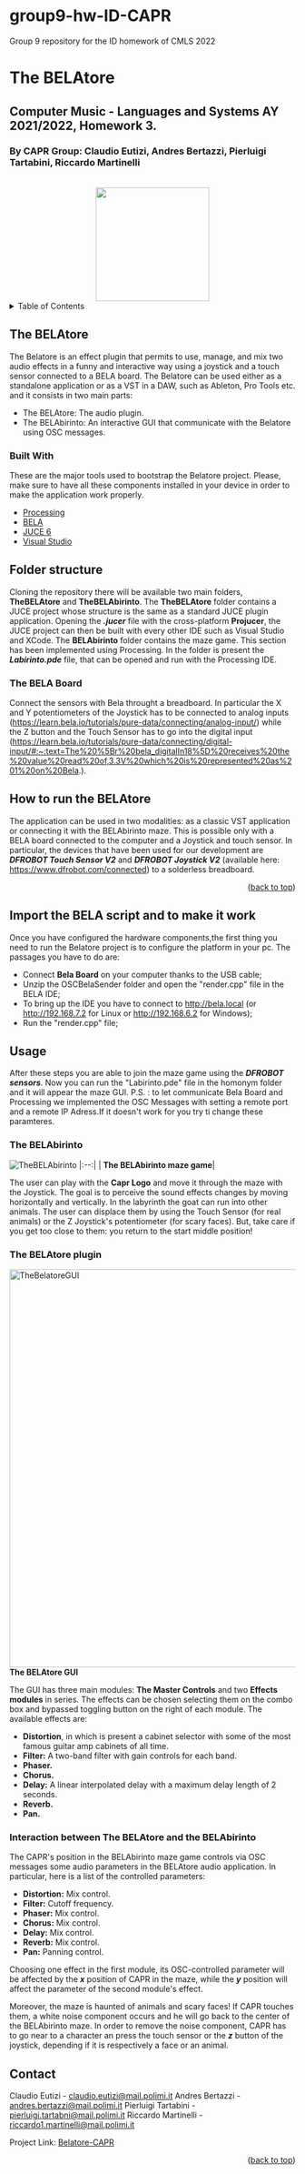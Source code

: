 # group9-hw-ID-CAPR
Group 9 repository for the ID homework of CMLS 2022
# The BELAtore
## Computer Music - Languages and Systems AY 2021/2022, Homework 3.
### By CAPR Group: Claudio Eutizi, Andres Bertazzi, Pierluigi Tartabini, Riccardo Martinelli

<br />
<div align="center">
<img src="https://user-images.githubusercontent.com/51057211/169388464-58b6c300-094e-49a4-bde6-31e8fce45283.png" width="200" height="200">
</div>

<!-- TABLE OF CONTENTS -->
<details>
  <summary>Table of Contents</summary>
  <ol>
      <li><a href="#the-belatore">The BELAtore</a></li>
      <li><a href="#built-with">Built With</a></li>
    <li>
      <a href="#folder-structure">Folder Structure</a>
    <li>
      <a href="#usage">Usage</a>
    </li>
    <li>
      <a href="#the-bela-board">The BELA board</a>
    </li>
    <li>
      <a href="#the-belabirinto">The BELAbirinto</a>
    </li>
    <li>
      <a href="#the-belatore-plugin">The BELAtore plugin</a>
    </li>
    <li>
      <a href="#contact">Contact</a></li>
  </ol>
</details>

## The BELAtore
The Belatore is an effect plugin that permits to use, manage, and mix two audio effects in a funny and interactive way using a joystick and a touch sensor connected to a BELA board. 
The Belatore can be used either as a standalone application or as a VST in a DAW, such as Ableton, Pro Tools etc. and it consists in two main parts:
* The BELAtore: The audio plugin.
* The BELAbirinto: An interactive GUI that communicate with the Belatore using OSC messages.

### Built With

These are the major tools used to bootstrap the Belatore project. Please, make sure to have all these components installed in your device in order to make the application work properly.

* [Processing](https://processing.org/)
* [BELA](https://bela.io/)
* [JUCE 6](https://juce.com/)
* [Visual Studio](https://visualstudio.microsoft.com/)

## Folder structure
Cloning the repository there will be available two main folders, **TheBELAtore** and **TheBELAbirinto**.
The **TheBELAtore** folder contains a JUCE project whose structure is the same as a standard JUCE plugin application. Opening the ***.jucer*** file with the cross-platform **Projucer**, the JUCE project can then be built with every other IDE such as Visual Studio and XCode.
The **BELAbirinto** folder contains the maze game. This section has been implemented using Processing. In the folder is present the ***Labirinto.pde*** file, that can be opened and run with the Processing IDE.

### The BELA Board
Connect the sensors with Bela throught a breadboard.
In particular the X and Y potentiometers of the Joystick has to be connected to analog inputs (https://learn.bela.io/tutorials/pure-data/connecting/analog-input/) while the Z button and the Touch Sensor has to go into the digital input (https://learn.bela.io/tutorials/pure-data/connecting/digital-input/#:~:text=The%20%5Br%20bela_digitalIn18%5D%20receives%20the%20value%20read%20of,3.3V%20which%20is%20represented%20as%201%20on%20Bela.). 

## How to run the BELAtore

The application can be used in two modalities: as a classic VST application or connecting it with the BELAbirinto maze. This is possible only with a BELA board connected to the computer and a Joystick and touch sensor. In particular, the devices that have been used for our development are ***DFROBOT Touch Sensor V2*** and ***DFROBOT Joystick V2*** (available here: https://www.dfrobot.com/connected) to a solderless breadboard. 
<p align="right">(<a href="#top">back to top</a>)</p>

## Import the BELA script and to make it work

Once you have configured the hardware components,the first thing you need to run the Belatore project is to configure the platform in your pc. The passages you have to do are:
- Connect **Bela Board** on your computer thanks to the USB cable; 
- Unzip the OSCBelaSender folder and open the "render.cpp" file in the BELA IDE;
- To bring up the IDE you have to connect  to http://bela.local (or http://192.168.7.2 for Linux or http://192.168.6.2 for Windows);
- Run the "render.cpp" file;

## Usage

After these steps you are able to join the maze game using the ***DFROBOT sensors***. Now you can run the "Labirinto.pde" file in the homonym folder and it will appear the maze GUI. 
P.S. : to let communicate Bela Board and Processing we implemented the OSC Messages with setting a remote port and a remote IP Adress.If it doesn't work for you try ti change these paramteres.


### The BELAbirinto
![TheBELAbirinto](https://user-images.githubusercontent.com/51057211/171942269-32ad74a8-9f45-4892-8b09-0882195f8f1e.png)
|:--:|
| <b>The BELAbirinto maze game</b>|

The user can play with the **Capr Logo** and move it through the maze with the Joystick. The goal is to perceive the sound effects changes by moving horizontally and vertically. In the labyrinth the goat can run into other animals. The user can displace them by using the Touch Sensor (for real animals) or the Z Joystick's potentiometer (for scary faces). But, take care if you get too close to them: you return to the start middle position!

### The BELAtore plugin
<img src="https://user-images.githubusercontent.com/51057211/171940299-39ebd688-16c5-4c65-ba38-d2e86a85b005.png" alt="TheBelatoreGUI" width="700"/>
<b>The BELAtore GUI</b>

The GUI has three main modules: **The Master Controls** and two **Effects modules** in series.
The effects can be chosen selecting them on the combo box and bypassed toggling button on the right of each module.
The available effects are:
* **Distortion**, in which is present a cabinet selector with some of the most famous guitar amp cabinets of all time.
* **Filter:** A two-band filter with gain controls for each band. 
* **Phaser.** 
* **Chorus.**
* **Delay:** A linear interpolated delay with a maximum delay length of 2 seconds.
* **Reverb.**
* **Pan.**

### Interaction between The BELAtore and the BELAbirinto
The CAPR's position in the BELAbirinto maze game controls via OSC messages some audio parameters in the BELAtore audio application.
In particular, here is a list of the controlled parameters:

* **Distortion:** Mix control.
* **Filter:** Cutoff frequency. 
* **Phaser:** Mix control.
* **Chorus:** Mix control.
* **Delay:** Mix control.
* **Reverb:** Mix control.
* **Pan:** Panning control.

Choosing one effect in the first module, its OSC-controlled parameter will be affected by the ***x*** position of CAPR in the maze, while the ***y*** position will affect the parameter of the second module's effect.

Moreover, the maze is haunted of animals and scary faces! If CAPR touches them, a white noise component occurs and he will go back to the center of the BELAbirinto maze. In order to remove the noise component, CAPR has to go near to a character an press the touch sensor or the ***z*** button of the joystick, depending if it is respectively a face or an animal. 

## Contact

Claudio Eutizi - claudio.eutizi@mail.polimi.it
Andres Bertazzi - andres.bertazzi@mail.polimi.it
Pierluigi Tartabini - pierluigi.tartabni@mail.polimi.it
Riccardo Martinelli - riccardo1.martinelli@mail.polimi.it

Project Link: [Belatore-CAPR](https://github.com/polimi-cmls-22/group9-hw-ID-CAPR/)

<p align="right">(<a href="#top">back to top</a>)</p>

